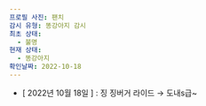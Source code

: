 ```yaml
---
프로필 사진: 팬치
감시 유형: 똥강아지 감시
최초 상태:
  - 불명
현재 상태:
  - 똥강아지
확인날짜: 2022-10-18
---
```

- [ 2022년 10월 18일 ] : 징 징버거 라이드 → 도내s급~